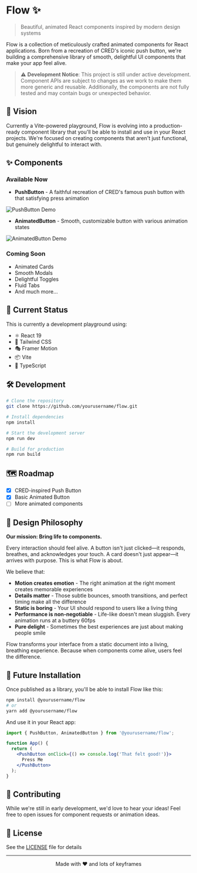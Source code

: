 # Flow ✨

> Beautiful, animated React components inspired by modern design systems

Flow is a collection of meticulously crafted animated components for React applications. Born from a recreation of CRED's iconic push button, we're building a comprehensive library of smooth, delightful UI components that make your app feel alive.

> ⚠️ **Development Notice**: This project is still under active development. Component APIs are subject to changes as we work to make them more generic and reusable. Additionally, the components are not fully tested and may contain bugs or unexpected behavior.

## 🎯 Vision

Currently a Vite-powered playground, Flow is evolving into a production-ready component library that you'll be able to install and use in your React projects. We're focused on creating components that aren't just functional, but genuinely delightful to interact with.

## ✨ Components

### Available Now

- **PushButton** - A faithful recreation of CRED's famous push button with that satisfying press animation

![PushButton Demo](https://github.com/user-attachments/assets/8c0ebde1-52f7-4acf-907c-2dce9acbd423)

- **AnimatedButton** - Smooth, customizable button with various animation states

![AnimatedButton Demo](https://github.com/user-attachments/assets/d427d285-37f0-430a-8f86-7852164de4b0)

### Coming Soon

- Animated Cards
- Smooth Modals
- Delightful Toggles
- Fluid Tabs
- And much more...

## 🚀 Current Status

This is currently a development playground using:

- ⚛️ React 19
- 🎨 Tailwind CSS
- 🎭 Framer Motion
- 📦 Vite
- 🔷 TypeScript

## 🛠️ Development

```bash
# Clone the repository
git clone https://github.com/yourusername/flow.git

# Install dependencies
npm install

# Start the development server
npm run dev

# Build for production
npm run build
```

## 🗺️ Roadmap

- [x] CRED-inspired Push Button
- [x] Basic Animated Button
- [ ] More animated components

## 🎨 Design Philosophy

**Our mission: Bring life to components.**

Every interaction should feel alive. A button isn't just clicked—it responds, breathes, and acknowledges your touch. A card doesn't just appear—it arrives with purpose. This is what Flow is about.

We believe that:

- **Motion creates emotion** - The right animation at the right moment creates memorable experiences
- **Details matter** - Those subtle bounces, smooth transitions, and perfect timing make all the difference
- **Static is boring** - Your UI should respond to users like a living thing
- **Performance is non-negotiable** - Life-like doesn't mean sluggish. Every animation runs at a buttery 60fps
- **Pure delight** - Sometimes the best experiences are just about making people smile

Flow transforms your interface from a static document into a living, breathing experience. Because when components come alive, users feel the difference.

## 📝 Future Installation

Once published as a library, you'll be able to install Flow like this:

```bash
npm install @yourusername/flow
# or
yarn add @yourusername/flow
```

And use it in your React app:

```jsx
import { PushButton, AnimatedButton } from '@yourusername/flow';

function App() {
  return (
    <PushButton onClick={() => console.log('That felt good!')}>
      Press Me
    </PushButton>
  );
}
```

## 🤝 Contributing

While we're still in early development, we'd love to hear your ideas! Feel free to open issues for component requests or animation ideas.

## 📄 License

See the [LICENSE](LICENSE) file for details

---

<p align="center">Made with ❤️ and lots of keyframes</p>
